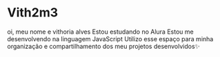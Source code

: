 # Vith2m3

oi, meu nome e vithoria alves 
Estou estudando no Alura
Estou me desenvolvendo na linguagem JavaScript
Utilizo esse espaço para minha organização e compartilhamento dos meu projetos desenvolvidos✨

